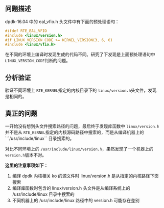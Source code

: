 ## 问题描述
dpdk-16.04 中的 eal_vfio.h 头文件中有下面的预处理语句：
```c
#ifdef RTE_EAL_VFIO
#include <linux/version.h>
#if LINUX_VERSION_CODE >= KERNEL_VERSION(3, 6, 0)
#include <linux/vfio.h>
```
在不同的环境上编译时发现生成的代码不同。研究了下发现是上面预处理语句中 ```LINUX_VERSION_CODE```判断的问题。

## 分析验证
验证不同环境上 ```RTE_KERNEL```指定的内核目录下的 ```linux/version.h```头文件，发现是相同的。

## 真正的问题
一开始没有想到头文件搜索路径的问题，最后终于发现库函数中 ```linux/version.h```并不是从 ```RTE_KERNEL```指定的内核源码路径中搜索的，而是从编译机器上的 ```/usr/include/linux`` 目录搜索的。

对比不同环境上的 ```/usr/include/linux/version.h```，果然发现了一个机器上的 ```version.h```版本不对。


**这里的注意事项如下：**

1. 编译 dpdk 内核相关 ko 的源文件时 linux/version.h 是从指定的内核路径下面搜索
2. 编译库函数时包含的 linux/version.h 头文件是从编译系统上的 /usr/include/linux 目录中搜索的
3. 不同机器上的 /usr/include/linux 路径中的 version.h 可能存在差别



